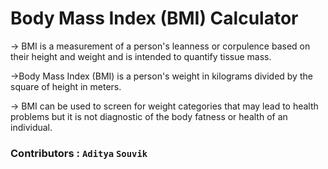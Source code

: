# Body Mass Index (BMI) Calculator

-> BMI is a measurement of a person's leanness or corpulence based on their height and weight and is intended to quantify tissue mass.

->Body Mass Index (BMI) is a person's weight in kilograms divided by the square of height in meters.

-> BMI can be used to screen for weight categories that may lead to health problems but it is not diagnostic of the body fatness or health of an individual.

### Contributors : `Aditya` `Souvik`

